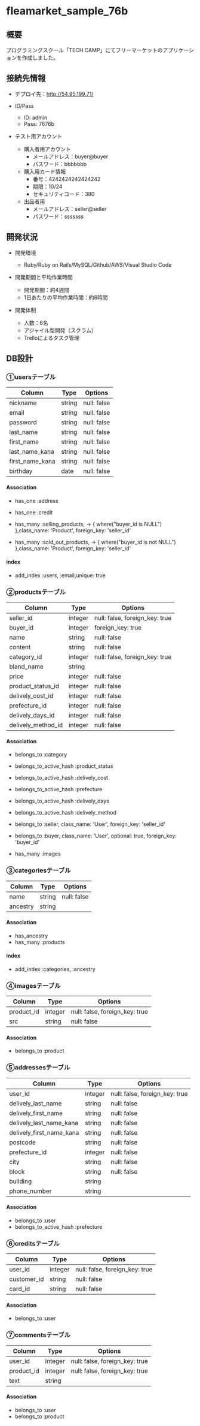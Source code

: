 # fleamarket_sample_76b

## 概要
プログラミングスクール「TECH CAMP」にてフリーマーケットのアプリケーションを作成しました。

## 接続先情報
- デプロイ先：http://54.95.199.71/

- ID/Pass
  - ID: admin
  - Pass: 7676b
  
- テスト用アカウント
  - 購入者用アカウント
    - メールアドレス：buyer@buyer
    - パスワード：bbbbbbb
  - 購入用カード情報
    - 番号：4242424242424242
    - 期限：10/24
    - セキュリティコード：380
  - 出品者用
    - メールアドレス：seller@seller
    - パスワード：sssssss

## 開発状況
- 開発環境
  - Ruby/Ruby on Rails/MySQL/Github/AWS/Visual Studio Code
  
- 開発期間と平均作業時間
  - 開発期間：約4週間
  - 1日あたりの平均作業時間：約8時間
  
- 開発体制
  - 人数：6名
  - アジャイル型開発（スクラム）
  - Trelloによるタスク管理

## DB設計
### ①usersテーブル
|Column|Type|Options|
|------|----|-------|
|nickname|string|null: false|
|email|string|null: false|
|password|string|null: false|
|last_name|string|null: false|
|first_name|string|null: false|
|last_name_kana|string|null: false|
|first_name_kana|string|null: false|
|birthday|date|null: false|

#### Association
- has_one :address
- has_one :credit

- has_many :selling_products, -> { where("buyer_id is NULL") },class_name: 'Product', foreign_key: 'seller_id'
- has_many :sold_out_products, -> { where("buyer_id is not NULL") },class_name: 'Product', foreign_key: 'seller_id'


#### index
- add_index :users, :email,unique: true

### ②productsテーブル
|Column|Type|Options|
|------|----|-------|
|seller_id|integer|null: false, foreign_key: true|
|buyer_id|integer|foreign_key: true|
|name|string|null: false|
|content|string|null: false|
|category_id|integer|null: false, foreign_key: true|
|bland_name|string||
|price|integer|null: false|
|product_status_id|integer|null: false|
|delively_cost_id|integer|null: false|
|prefecture_id|integer|null: false|
|delively_days_id|integer|null: false|
|delively_method_id|integer|null: false|

#### Association
- belongs_to :category
- belongs_to_active_hash :product_status
- belongs_to_active_hash :delively_cost
- belongs_to_active_hash :prefecture
- belongs_to_active_hash :delively_days
- belongs_to_active_hash :delively_method

- belongs_to :seller, class_name: 'User', foreign_key: 'seller_id'
- belongs_to :buyer, class_name: 'User', optional: true, foreign_key: 'buyer_id'

- has_many :images


### ③categoriesテーブル
|Column|Type|Options|
|------|----|-------|
|name|string|null: false|
|ancestry|string||

#### Association
- has_ancestry
- has_many :products

#### index
- add_index :categories, :ancestry

### ④imagesテーブル
|Column|Type|Options|
|------|----|-------|
|product_id|integer|null: false, foreign_key: true|
|src|string|null: false|

#### Association
- belongs_to :product

### ⑤addressesテーブル
|Column|Type|Options|
|------|----|-------|
|user_id|integer|null: false, foreign_key: true|
|delively_last_name|string|null: false|
|delively_first_name|string|null: false|
|delively_last_name_kana|string|null: false|
|delively_first_name_kana|string|null: false|
|postcode|string|null: false|
|prefecture_id|integer|null: false|
|city|string|null: false|
|block|string|null: false|
|building|string||
|phone_number|string||

#### Association
- belongs_to :user
- belongs_to_active_hash :prefecture

### ⑥creditsテーブル
|Column|Type|Options|
|------|----|-------|
|user_id|integer|null: false, foreign_key: true|
|customer_id|string|null: false|
|card_id|string|null: false|

#### Association
- belongs_to :user

### ⑦commentsテーブル
|Column|Type|Options|
|------|----|-------|
|user_id|integer|null: false, foreign_key: true|
|product_id|integer|null: false, foreign_key: true|
|text|string||

#### Association
- belongs_to :user
- belongs_to :product
